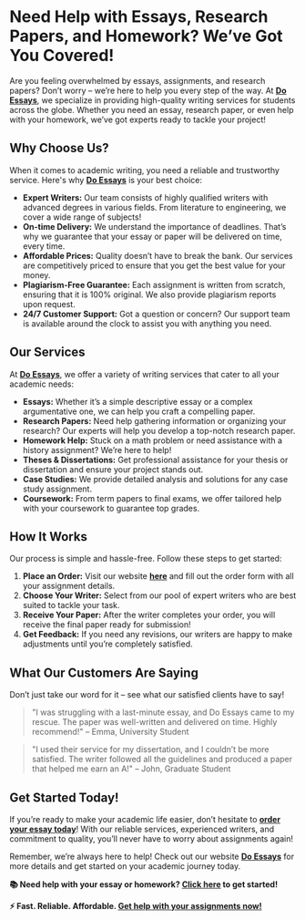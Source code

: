 # Need Help with Essays, Research Papers, and Homework? We’ve Got You Covered!

Are you feeling overwhelmed by essays, assignments, and research papers? Don’t worry – we’re here to help you every step of the way. At [**Do Essays**](https://tinyurl.com/topessay?keyword=do+essays), we specialize in providing high-quality writing services for students across the globe. Whether you need an essay, research paper, or even help with your homework, we’ve got experts ready to tackle your project!

## Why Choose Us?

When it comes to academic writing, you need a reliable and trustworthy service. Here's why [**Do Essays**](https://tinyurl.com/topessay?keyword=do+essays) is your best choice:

- **Expert Writers:** Our team consists of highly qualified writers with advanced degrees in various fields. From literature to engineering, we cover a wide range of subjects!
- **On-time Delivery:** We understand the importance of deadlines. That’s why we guarantee that your essay or paper will be delivered on time, every time.
- **Affordable Prices:** Quality doesn’t have to break the bank. Our services are competitively priced to ensure that you get the best value for your money.
- **Plagiarism-Free Guarantee:** Each assignment is written from scratch, ensuring that it is 100% original. We also provide plagiarism reports upon request.
- **24/7 Customer Support:** Got a question or concern? Our support team is available around the clock to assist you with anything you need.

## Our Services

At [**Do Essays**](https://tinyurl.com/topessay?keyword=do+essays), we offer a variety of writing services that cater to all your academic needs:

- **Essays:** Whether it’s a simple descriptive essay or a complex argumentative one, we can help you craft a compelling paper.
- **Research Papers:** Need help gathering information or organizing your research? Our experts will help you develop a top-notch research paper.
- **Homework Help:** Stuck on a math problem or need assistance with a history assignment? We’re here to help!
- **Theses & Dissertations:** Get professional assistance for your thesis or dissertation and ensure your project stands out.
- **Case Studies:** We provide detailed analysis and solutions for any case study assignment.
- **Coursework:** From term papers to final exams, we offer tailored help with your coursework to guarantee top grades.

## How It Works

Our process is simple and hassle-free. Follow these steps to get started:

1. **Place an Order:** Visit our website [**here**](https://tinyurl.com/topessay?keyword=do+essays) and fill out the order form with all your assignment details.
2. **Choose Your Writer:** Select from our pool of expert writers who are best suited to tackle your task.
3. **Receive Your Paper:** After the writer completes your order, you will receive the final paper ready for submission!
4. **Get Feedback:** If you need any revisions, our writers are happy to make adjustments until you’re completely satisfied.

## What Our Customers Are Saying

Don’t just take our word for it – see what our satisfied clients have to say!

> "I was struggling with a last-minute essay, and Do Essays came to my rescue. The paper was well-written and delivered on time. Highly recommend!" – Emma, University Student

> "I used their service for my dissertation, and I couldn’t be more satisfied. The writer followed all the guidelines and produced a paper that helped me earn an A!" – John, Graduate Student

## Get Started Today!

If you’re ready to make your academic life easier, don’t hesitate to [**order your essay today**](https://tinyurl.com/topessay?keyword=do+essays)! With our reliable services, experienced writers, and commitment to quality, you’ll never have to worry about assignments again!

Remember, we’re always here to help! Check out our website [**Do Essays**](https://tinyurl.com/topessay?keyword=do+essays) for more details and get started on your academic journey today.

**📚 Need help with your essay or homework? [Click here](https://tinyurl.com/topessay?keyword=do+essays) to get started!**

**⚡ Fast. Reliable. Affordable. [Get help with your assignments now!](https://tinyurl.com/topessay?keyword=do+essays)**
